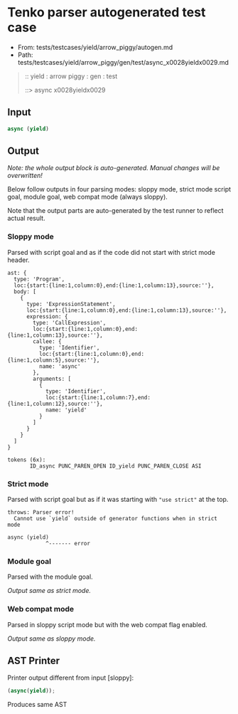 # Tenko parser autogenerated test case

- From: tests/testcases/yield/arrow_piggy/autogen.md
- Path: tests/testcases/yield/arrow_piggy/gen/test/async_x0028yieldx0029.md

> :: yield : arrow piggy : gen : test
>
> ::> async x0028yieldx0029

## Input


`````js
async (yield)
`````

## Output

_Note: the whole output block is auto-generated. Manual changes will be overwritten!_

Below follow outputs in four parsing modes: sloppy mode, strict mode script goal, module goal, web compat mode (always sloppy).

Note that the output parts are auto-generated by the test runner to reflect actual result.

### Sloppy mode

Parsed with script goal and as if the code did not start with strict mode header.

`````
ast: {
  type: 'Program',
  loc:{start:{line:1,column:0},end:{line:1,column:13},source:''},
  body: [
    {
      type: 'ExpressionStatement',
      loc:{start:{line:1,column:0},end:{line:1,column:13},source:''},
      expression: {
        type: 'CallExpression',
        loc:{start:{line:1,column:0},end:{line:1,column:13},source:''},
        callee: {
          type: 'Identifier',
          loc:{start:{line:1,column:0},end:{line:1,column:5},source:''},
          name: 'async'
        },
        arguments: [
          {
            type: 'Identifier',
            loc:{start:{line:1,column:7},end:{line:1,column:12},source:''},
            name: 'yield'
          }
        ]
      }
    }
  ]
}

tokens (6x):
       ID_async PUNC_PAREN_OPEN ID_yield PUNC_PAREN_CLOSE ASI
`````

### Strict mode

Parsed with script goal but as if it was starting with `"use strict"` at the top.

`````
throws: Parser error!
  Cannot use `yield` outside of generator functions when in strict mode

async (yield)
            ^------- error
`````


### Module goal

Parsed with the module goal.

_Output same as strict mode._

### Web compat mode

Parsed in sloppy script mode but with the web compat flag enabled.

_Output same as sloppy mode._

## AST Printer

Printer output different from input [sloppy]:

````js
(async(yield));
````

Produces same AST
